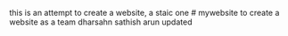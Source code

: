this is an attempt to create a website, a staic one # mywebsite
to create a website as a team 
dharsahn sathish arun updated

